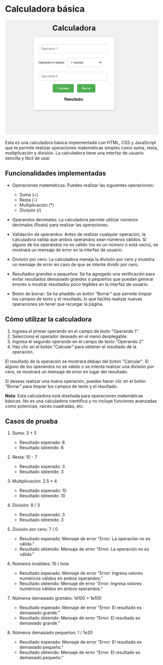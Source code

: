 # Calculadora básica

![Calculadora](calc.png)

Esta es una calculadora básica implementada con HTML, CSS y JavaScript que te permite realizar operaciones matemáticas simples como suma, resta, multiplicación y división. La calculadora tiene una interfaz de usuario sencilla y fácil de usar.

## Funcionalidades implementadas

- Operaciones matemáticas: Puedes realizar las siguientes operaciones:
  - Suma (+)
  - Resta (-)
  - Multiplicación (*)
  - División (/)

- Operandos decimales: La calculadora permite utilizar números decimales (floats) para realizar las operaciones.

- Validación de operandos: Antes de realizar cualquier operación, la calculadora valida que ambos operandos sean números válidos. Si alguno de los operandos no es válido (no es un número o está vacío), se mostrará un mensaje de error en la interfaz de usuario.

- División por cero: La calculadora maneja la división por cero y muestra un mensaje de error en caso de que se intente dividir por cero.

- Resultados grandes o pequeños: Se ha agregado una verificación para evitar resultados demasiado grandes o pequeños que puedan generar errores o mostrar resultados poco legibles en la interfaz de usuario.

- Botón de borrar: Se ha añadido un botón "Borrar" que permite limpiar los campos de texto y el resultado, lo que facilita realizar nuevas operaciones sin tener que recargar la página.

## Cómo utilizar la calculadora

1. Ingresa el primer operando en el campo de texto "Operando 1".
2. Selecciona el operador deseado en el menú desplegable.
3. Ingresa el segundo operando en el campo de texto "Operando 2".
4. Haz clic en el botón "Calcular" para obtener el resultado de la operación.

El resultado de la operación se mostrará debajo del botón "Calcular". Si alguno de los operandos no es válido o se intenta realizar una división por cero, se mostrará un mensaje de error en lugar del resultado.

Si deseas realizar una nueva operación, puedes hacer clic en el botón "Borrar" para limpiar los campos de texto y el resultado.

**Nota**: Esta calculadora está diseñada para operaciones matemáticas básicas. No es una calculadora científica y no incluye funciones avanzadas como potencias, raíces cuadradas, etc.

## Casos de prueba

1. Suma: 3 + 5
   - Resultado esperado: 8
   - Resultado obtenido: 8

2. Resta: 10 - 7
   - Resultado esperado: 3
   - Resultado obtenido: 3

3. Multiplicación: 2.5 * 4
   - Resultado esperado: 10
   - Resultado obtenido: 10

4. División: 9 / 3
   - Resultado esperado: 3
   - Resultado obtenido: 3

5. División por cero: 7 / 0
   - Resultado esperado: Mensaje de error "Error: La operación no es válida."
   - Resultado obtenido: Mensaje de error "Error: La operación no es válida."

6. Números inválidos: 10 / hola
   - Resultado esperado: Mensaje de error "Error: Ingresa valores numéricos válidos en ambos operandos."
   - Resultado obtenido: Mensaje de error "Error: Ingresa valores numéricos válidos en ambos operandos."

7. Números demasiado grandes: 1e100 + 1e100
   - Resultado esperado: Mensaje de error "Error: El resultado es demasiado grande."
   - Resultado obtenido: Mensaje de error "Error: El resultado es demasiado grande."

8. Números demasiado pequeños: 1 / 1e20
   - Resultado esperado: Mensaje de error "Error: El resultado es demasiado pequeño."
   - Resultado obtenido: Mensaje de error "Error: El resultado es demasiado pequeño."
